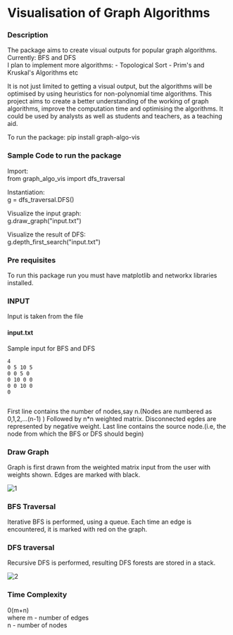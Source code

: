# Visualisation of Graph Algorithms

### Description ###

The package aims to create visual outputs for popular graph algorithms.   
Currently: BFS and DFS   
I plan to implement more algorithms: - Topological Sort - Prim's and Kruskal's Algorithms etc   

It is not just limited to getting a visual output, but the algorithms will be optimised by using heuristics for non-polynomial time algorithms. This project aims to create a better understanding of the working of graph algorithms, improve the computation time and optimising the algorithms. It could be used by analysts as well as students and teachers, as a teaching aid.

To run the package: pip install graph-algo-vis

### Sample Code to run the package ###
Import:   
from graph_algo_vis import dfs_traversal

Instantiation:   
g = dfs_traversal.DFS()

Visualize the input graph:   
g.draw_graph("input.txt")  

Visualize the result of DFS:   
g.depth_first_search("input.txt")


### Pre requisites ###

To run this package run you must have matplotlib and networkx libraries installed.

### INPUT ###

Input is taken from the file 
#### input.txt ####

Sample input for BFS and DFS
```
4
0 5 10 5
0 0 5 0
0 10 0 0
0 0 10 0
0


```
First line contains the number of nodes,say n.(Nodes are numbered as 0,1,2,...(n-1) )
Followed by n*n weighted matrix. Disconnected egdes are represented by negative weight.
Last line contains the source node.(i.e, the node from which the BFS or DFS should begin)


### Draw Graph ###


Graph is first drawn from the weighted matrix input from the user with weights shown. Edges are marked with black.  

![1](https://i.ibb.co/bK1Y8D4/Graph.png)


### BFS Traversal ###

Iterative BFS is performed, using a queue. Each time an edge is encountered, 
it is marked with red on the graph.

### DFS traversal ###

Recursive DFS is performed, resulting DFS forests are stored in a stack.    

![2](https://i.ibb.co/mXPTWQK/DFS-Result.png)

### Time Complexity ###

0(m+n)                                                                                                        
where m - number of edges                                                                                
      n - number of nodes 


